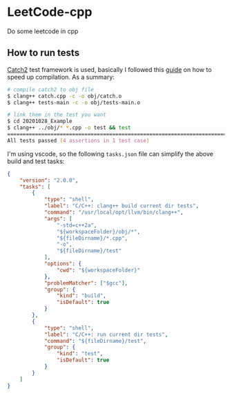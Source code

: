 # LeetCode-cpp

Do some leetcode in cpp

## How to run tests

[Catch2](https://github.com/catchorg/Catch2) test framework is used, basically I followed this [guide](https://github.com/catchorg/Catch2/blob/devel/docs/slow-compiles.md#top) on how to speed up compilation. As a summary:

```zsh
# compile catch2 to obj file
$ clang++ catch.cpp -c -o obj/catch.o
$ clang++ tests-main -c -o obj/tests-main.o

# link them in the test you want
$ cd 20201028_Example
$ clang++ ../obj/* *.cpp -o test && test
===============================================================================
All tests passed (4 assertions in 1 test case)
```

I'm using vscode, so the following `tasks.json` file can simplify the above build and test tasks:

```json
{
    "version": "2.0.0",
    "tasks": [
        {
            "type": "shell",
            "label": "C/C++: clang++ build current dir tests",
            "command": "/usr/local/opt/llvm/bin/clang++",
            "args": [
                "-std=c++2a",
                "${workspaceFolder}/obj/*",
                "${fileDirname}/*.cpp",
                "-o",
                "${fileDirname}/test"
            ],
            "options": {
                "cwd": "${workspaceFolder}"
            },
            "problemMatcher": ["$gcc"],
            "group": {
                "kind": "build",
                "isDefault": true
            }
        },
        {
            "type": "shell",
            "label": "C/C++: run current dir tests",
            "command": "${fileDirname}/test",
            "group": {
                "kind": "test",
                "isDefault": true
            }
        }
    ]
}
```
